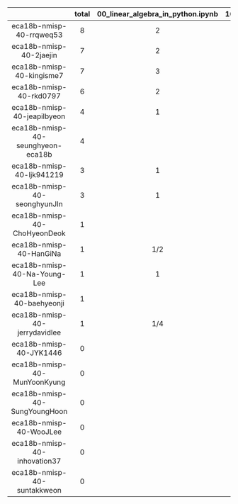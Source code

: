 |    |   total  |  00_linear_algebra_in_python.ipynb  |  10_vector_addition_subtraction.ipynb  |  20_vector_dot_cross_product.ipynb  |  30_3D_line_plane.ipynb  |
|:--:|:----:|:----:|:----:|:----:|:----:|
| eca18b-nmisp-40-rrqweq53 | 8 | 2 | 2 | 4 |   |
| eca18b-nmisp-40-2jaejin | 7 | 2 | 3 | 3/2 | 1/2  |
| eca18b-nmisp-40-kingisme7 | 7 | 3 | 5/2 | 3/2 |   |
| eca18b-nmisp-40-rkd0797 | 6 | 2 | 1 | 2 | 1  |
| eca18b-nmisp-40-jeapilbyeon | 4 | 1 | 1 | 1 | 1  |
| eca18b-nmisp-40-seunghyeon-eca18b | 4 |  | 2 | 1 | 1  |
| eca18b-nmisp-40-ljk941219 | 3 | 1 |  | 1 | 1  |
| eca18b-nmisp-40-seonghyunJIn | 3 | 1 | 1 | 1 |   |
| eca18b-nmisp-40-ChoHyeonDeok | 1 |  |  | 1 |   |
| eca18b-nmisp-40-HanGiNa | 1 | 1/2 |  | 1/2 |   |
| eca18b-nmisp-40-Na-Young-Lee | 1 | 1 |  |  |   |
| eca18b-nmisp-40-baehyeonji | 1 |  | 1/2 | 1/2 |   |
| eca18b-nmisp-40-jerrydavidlee | 1 | 1/4 | 1/4 | 1/4 | 1/4  |
| eca18b-nmisp-40-JYK1446 | 0 |  |  |  |   |
| eca18b-nmisp-40-MunYoonKyung | 0 |  |  |  |   |
| eca18b-nmisp-40-SungYoungHoon | 0 |  |  |  |   |
| eca18b-nmisp-40-WooJLee | 0 |  |  |  |   |
| eca18b-nmisp-40-inhovation37 | 0 |  |  |  |   |
| eca18b-nmisp-40-suntakkweon | 0 |  |  |  |   |
